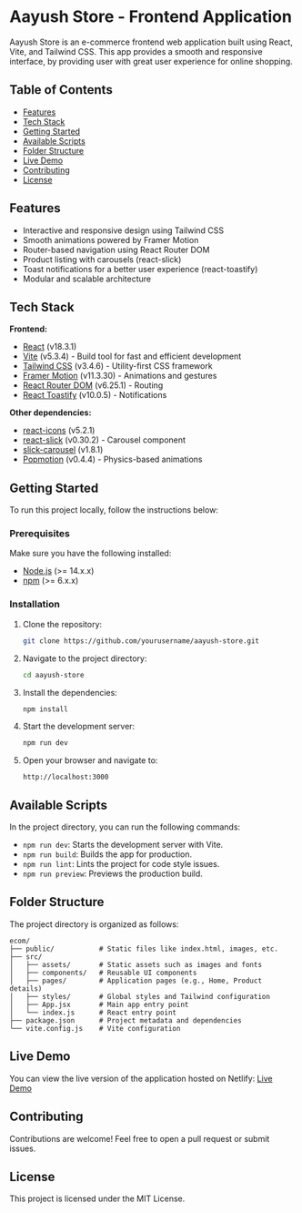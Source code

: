 # Aayush Store - Frontend Application

Aayush Store is an e-commerce frontend web application built using React, Vite, and Tailwind CSS. This app provides a smooth and responsive interface, by providing user with great user experience for online shopping.

## Table of Contents
- [Features](#features)
- [Tech Stack](#tech-stack)
- [Getting Started](#getting-started)
- [Available Scripts](#available-scripts)
- [Folder Structure](#folder-structure)
- [Live Demo](#live-demo)
- [Contributing](#contributing)
- [License](#license)

## Features
- Interactive and responsive design using Tailwind CSS
- Smooth animations powered by Framer Motion
- Router-based navigation using React Router DOM
- Product listing with carousels (react-slick)
- Toast notifications for a better user experience (react-toastify)
- Modular and scalable architecture

## Tech Stack

**Frontend:**
- [React](https://reactjs.org/) (v18.3.1)
- [Vite](https://vitejs.dev/) (v5.3.4) - Build tool for fast and efficient development
- [Tailwind CSS](https://tailwindcss.com/) (v3.4.6) - Utility-first CSS framework
- [Framer Motion](https://www.framer.com/motion/) (v11.3.30) - Animations and gestures
- [React Router DOM](https://reactrouter.com/) (v6.25.1) - Routing
- [React Toastify](https://fkhadra.github.io/react-toastify/) (v10.0.5) - Notifications

**Other dependencies:**
- [react-icons](https://react-icons.github.io/react-icons/) (v5.2.1)
- [react-slick](https://react-slick.neostack.com/) (v0.30.2) - Carousel component
- [slick-carousel](https://kenwheeler.github.io/slick/) (v1.8.1)
- [Popmotion](https://popmotion.io/) (v0.4.4) - Physics-based animations

## Getting Started

To run this project locally, follow the instructions below:

### Prerequisites

Make sure you have the following installed:
- [Node.js](https://nodejs.org/) (>= 14.x.x)
- [npm](https://www.npmjs.com/) (>= 6.x.x)

### Installation

1. Clone the repository:
   ```bash
   git clone https://github.com/yourusername/aayush-store.git
   ```

2. Navigate to the project directory:
   ```bash
   cd aayush-store
   ```

3. Install the dependencies:
   ```bash
   npm install
   ```

4. Start the development server:
   ```bash
   npm run dev
   ```

5. Open your browser and navigate to:
   ```
   http://localhost:3000
   ```

## Available Scripts

In the project directory, you can run the following commands:

- `npm run dev`: Starts the development server with Vite.
- `npm run build`: Builds the app for production.
- `npm run lint`: Lints the project for code style issues.
- `npm run preview`: Previews the production build.

## Folder Structure

The project directory is organized as follows:

```
ecom/
├── public/           # Static files like index.html, images, etc.
├── src/
│   ├── assets/       # Static assets such as images and fonts
│   ├── components/   # Reusable UI components
│   ├── pages/        # Application pages (e.g., Home, Product details)
│   ├── styles/       # Global styles and Tailwind configuration
│   ├── App.jsx       # Main app entry point
│   └── index.js      # React entry point
├── package.json      # Project metadata and dependencies
└── vite.config.js    # Vite configuration
```

## Live Demo

You can view the live version of the application hosted on Netlify:
[Live Demo](https://main--aayush-ecommercee.netlify.app/) 

## Contributing

Contributions are welcome! Feel free to open a pull request or submit issues.

## License

This project is licensed under the MIT License.